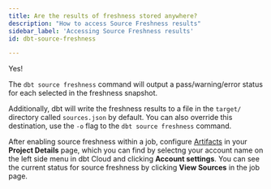 ```yaml
---
title: Are the results of freshness stored anywhere?
description: "How to access Source Freshness results"
sidebar_label: 'Accessing Source Freshness results'
id: dbt-source-freshness

---
```

Yes!

The `dbt source freshness` command will output a pass/warning/error status for each <Term id="table" /> selected in the freshness snapshot.

Additionally, dbt will write the freshness results to a file in the `target/` directory called `sources.json` by default. You can also override this destination, use the `-o` flag to the `dbt source freshness` command.

After enabling source freshness within a job, configure [Artifacts](/docs/deploy/artifacts) in your **Project Details** page, which you can find by selectng your account name on the left side menu in dbt Cloud and clicking **Account settings**. You can see the current status for source freshness by clicking **View Sources** in the job page.
